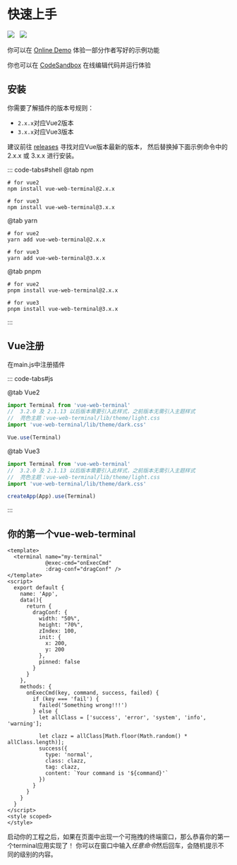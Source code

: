 # 快速上手
<img src="https://shields.io/github/package-json/v/tzfun/vue-web-terminal/vue2" style="margin-right: 8px;">
<img src="https://shields.io/github/package-json/v/tzfun/vue-web-terminal/vue3" style="margin-right: 8px;">

你可以在 [Online Demo][Online Demo] 体验一部分作者写好的示例功能

你也可以在 [CodeSandbox][Online Demo CodeSandbox] 在线编辑代码并运行体验

## 安装

你需要了解插件的版本号规则：
- `2.x.x`对应Vue2版本
- `3.x.x`对应Vue3版本

建议前往 [releases][Github Releases] 寻找对应Vue版本最新的版本，
然后替换掉下面示例命令中的 2.x.x 或 3.x.x 进行安装。

::: code-tabs#shell
@tab npm

```shell
# for vue2
npm install vue-web-terminal@2.x.x

# for vue3
npm install vue-web-terminal@3.x.x
```

@tab yarn

```shell
# for vue2
yarn add vue-web-terminal@2.x.x

# for vue3
yarn add vue-web-terminal@3.x.x
```

@tab pnpm

```shell
# for vue2
pnpm install vue-web-terminal@2.x.x

# for vue3
pnpm install vue-web-terminal@3.x.x
```

:::

## Vue注册

在main.js中注册插件

::: code-tabs#js

@tab Vue2

```js
import Terminal from 'vue-web-terminal'
//  3.2.0 及 2.1.13 以后版本需要引入此样式，之前版本无需引入主题样式
//  亮色主题：vue-web-terminal/lib/theme/light.css
import 'vue-web-terminal/lib/theme/dark.css'

Vue.use(Terminal)
```

@tab Vue3

```js
import Terminal from 'vue-web-terminal'
//  3.2.0 及 2.1.13 以后版本需要引入此样式，之前版本无需引入主题样式
//  亮色主题：vue-web-terminal/lib/theme/light.css
import 'vue-web-terminal/lib/theme/dark.css'

createApp(App).use(Terminal)
```
:::

## 你的第一个vue-web-terminal

```vue
<template>
  <terminal name="my-terminal"
            @exec-cmd="onExecCmd"
            :drag-conf="dragConf" />
</template>
<script>
  export default {
    name: 'App',
    data(){
      return {
        dragConf: {
          width: "50%",
          height: "70%",
          zIndex: 100,
          init: {
            x: 200,
            y: 200
          },
          pinned: false
        }
      }
    },
    methods: {
      onExecCmd(key, command, success, failed) {
        if (key === 'fail') {
          failed('Something wrong!!!')
        } else {
          let allClass = ['success', 'error', 'system', 'info', 'warning'];

          let clazz = allClass[Math.floor(Math.random() * allClass.length)];
          success({
            type: 'normal',
            class: clazz,
            tag: clazz,
            content: `Your command is '${command}'` 
          })
        }
      }
    }
  }
</script>
<style scoped>
</style>
```

启动你的工程之后，如果在页面中出现一个可拖拽的终端窗口，那么恭喜你的第一个terminal应用实现了！
你可以在窗口中输入*任意命令*然后回车，会随机提示不同的级别的内容。

[Online Demo]: https://tzfun.github.io/vue-web-terminal/
[Online Demo CodeSandbox]: https://codesandbox.io/s/silly-scooby-l8wk9b
[Github Releases]: https://github.com/tzfun/vue-web-terminal/releases

<CommentService></CommentService>